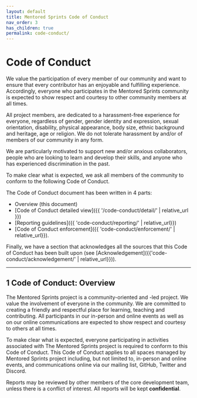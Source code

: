 ```yaml
---
layout: default
title: Mentored Sprints Code of Conduct
nav_order: 3
has_children: true
permalink: code-conduct/
---
```


# Code of Conduct

We value the participation of every member of our community and want to ensure that every contributor has an enjoyable and fulfilling experience. Accordingly, everyone who participates in the Mentored Sprints community is expected to show respect and courtesy to other community members at all times.

All project members, are dedicated to a harassment-free experience for everyone, regardless of gender, gender identity and expression, sexual orientation, disability, physical appearance, body size, ethnic background and heritage, age or religion. We do not tolerate harassment by and/or of members of our community in any form.

We are particularly motivated to support new and/or anxious collaborators, people who are looking to learn and develop their skills, and anyone who has experienced discrimination in the past.

To make clear what is expected, we ask all members of the community to conform to the following Code of Conduct.

The Code of Conduct document has been written in 4 parts:

- Overview (this document)
- [Code of Conduct detailed view]({{ '/code-conduct/detail/' | relative_url }})
- [Reporting guidelines]({{ 'code-conduct/reporting/' | relative_url}})
- [Code of Conduct enforcement]({{ 'code-conduct/enforcement/' | relative_url}}).

Finally, we have a section that acknowledges all the sources that this Code of Conduct has been built upon (see [Acknowledgement]({{'code-conduct/acknowledgement/' | relative_url}})).

---

## 1 Code of Conduct: Overview

The Mentored Sprints project is a community-oriented and -led project. We value the involvement of everyone in the community. We are committed to creating a friendly and respectful place for learning, teaching and contributing. All participants in our in-person and online events as well as on our online communications are expected to show respect and courtesy to others at all times.

To make clear what is expected, everyone participating in activities associated with The Mentored Sprints project is required to conform to this Code of Conduct. This Code of Conduct applies to all spaces managed by Mentored Sprints project including, but not limited to, in-person and online events, and communications online via our mailing list, GitHub, Twitter and Discord.

Reports may be reviewed by other members of the core development team, unless there is a conflict of interest. All reports will be kept **confidential**.

